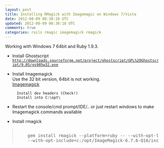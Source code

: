 ```yaml
--- 
layout: post
title: Installing RMagick with Imagemagic on Windows 7/Vista
date: 2012-08-09 08:30:18 UTC
updated: 2012-08-09 08:30:18 UTC
comments: true
categories: rails rmagic imagemagick rmagick
---
```


Working with Windows 7 64bit and Ruby 1.9.3.

+ Install Ghostscript  
		<code>http://downloads.sourceforge.net/project/ghostscript/GPL%20Ghostscript/9.05/gs905w32.exe</code>

+ Install Imagemagick  
Use the 32 bit version, 64bit is not working.  
[Imagemagick](http://www.imagemagick.org/download/binaries/ImageMagick-6.7.6-1-Q16-windows-dll.exe)

		Install dev headers (Check!)
		Install into C:\opt\

+ Restart the console/cmd prompt/IDE/.. or just restart windows to make Imagemagick commands available

+ Install rmagick
<blockquote><pre><code></code>
	gem install rmagick --platform=ruby -- --with-opt-lib=C:/opt/ImageMagick-6.7.6-Q16/lib 
	--with-opt-include=c:/opt/ImageMagick-6.7.6-Q16/include
</pre></blockquote>